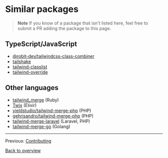 # Similar packages

> **Note**
> If you know of a package that isn't listed here, feel free to submit a PR adding the package to this page.

## TypeScript/JavaScript

-   [@robit-dev/tailwindcss-class-combiner](https://www.npmjs.com/package/@robit-dev/tailwindcss-class-combiner)
-   [tailshake](https://www.npmjs.com/package/tailshake)
-   [tailwind-classlist](https://www.npmjs.com/package/tailwind-classlist)
-   [tailwind-override](https://www.npmjs.com/package/tailwind-override)

## Other languages

-   [tailwind_merge](https://rubygems.org/gems/tailwind_merge) (Ruby)
-   [Twix](https://hex.pm/packages/twix) (Elixir)
-   [yieldstudio/tailwind-merge-php](https://packagist.org/packages/yieldstudio/tailwind-merge-php) (PHP)
-   [gehrisandro/tailwind-merge-php](https://packagist.org/packages/gehrisandro/tailwind-merge-php) (PHP)
-   [tailwind-merge-laravel](https://packagist.org/packages/gehrisandro/tailwind-merge-laravel) (Laravel, PHP)
-   [tailwind-merge-go](https://github.com/Oudwins/tailwind-merge-go) (Golang)

---

Previous: [Contributing](./contributing.md)

[Back to overview](./README.md)

